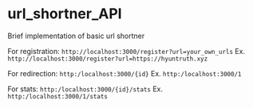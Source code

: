 # url_shortner_API

Brief implementation of basic url shortner

For registration:
`http://localhost:3000/register?url=your_own_urls`
Ex.
`http://localhost:3000/register?url=https://hyuntruth.xyz`

For redirection:
`http:/localhost:3000/{id}`
Ex.
`http:/localhost:3000/1`

For stats:
`http:/localhost:3000/{id}/stats`
Ex.
`http:/localhost:3000/1/stats`
